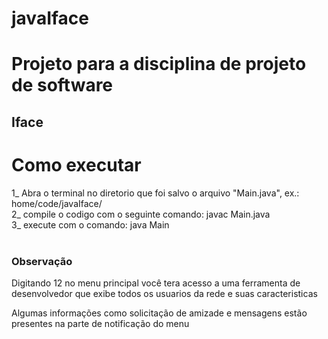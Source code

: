 # javaIface
<h1>Projeto para a disciplina de projeto de software</h1>
<h2>Iface</h2>
<h1>Como executar</h1>
1_ Abra o terminal no diretorio que foi salvo o arquivo "Main.java", ex.: home/code/javaIface/<br>
2_ compile o codigo com o seguinte comando: javac Main.java<br>
3_ execute com o comando: java Main<br>
<br>
<h3>Observação</h3>
<p>Digitando 12 no menu principal você tera acesso a uma ferramenta de desenvolvedor que exibe todos os usuarios da rede e suas caracteristicas</p>
<p>Algumas informações como solicitação de amizade e mensagens estão presentes na parte de notificação do menu</p>
